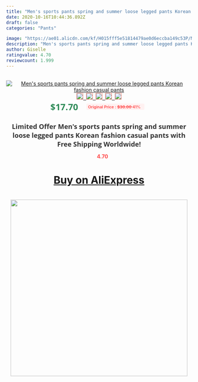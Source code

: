 ```yaml
---
title: "Men's sports pants spring and summer loose legged pants Korean fashion casual pants"
date: 2020-10-16T10:44:36.892Z
draft: false
categories: "Pants"

image: "https://ae01.alicdn.com/kf/H015fff5e51814479ae0d6eccba149c53P/Men-s-sports-pants-spring-and-summer-loose-legged-pants-Korean-fashion-casual-pants.jpg"
description: "Men's sports pants spring and summer loose legged pants Korean fashion casual pants"
author: Giselle
ratingvalue: 4.70
reviewcount: 1.999
---
```

<br>
<div style="text-align: center;">
<a href="https://s.click.aliexpress.com/e/_AdhJnn" target="_blank" rel="nofollow noopener noreferrer"><img alt="Men's sports pants spring and summer loose legged pants Korean fashion casual pants" class="magnifier-image" src="https://ae01.alicdn.com/kf/H015fff5e51814479ae0d6eccba149c53P/Men-s-sports-pants-spring-and-summer-loose-legged-pants-Korean-fashion-casual-pants.jpg_640x640.jpg">
<br>
<img style="border:1px solid salmon" src="https://ae01.alicdn.com/kf/H015fff5e51814479ae0d6eccba149c53P/Men-s-sports-pants-spring-and-summer-loose-legged-pants-Korean-fashion-casual-pants.jpg_120x120.jpg">&nbsp;&nbsp;<img style="border:1px solid salmon" src="https://ae01.alicdn.com/kf/H8d625b5a18a343a9a4de3e1f182d04d0Q/Men-s-sports-pants-spring-and-summer-loose-legged-pants-Korean-fashion-casual-pants.jpg_120x120.jpg">&nbsp;&nbsp;<img style="border:1px solid salmon" src="https://ae01.alicdn.com/kf/Haf04e1d0b8124c5688045696be524916G/Men-s-sports-pants-spring-and-summer-loose-legged-pants-Korean-fashion-casual-pants.jpg_120x120.jpg">&nbsp;&nbsp;<img style="border:1px solid salmon" src="https://ae01.alicdn.com/kf/H21a70433e270410bb2feec2e10579db0P/Men-s-sports-pants-spring-and-summer-loose-legged-pants-Korean-fashion-casual-pants.jpg_120x120.jpg">&nbsp;&nbsp;<img style="border:1px solid salmon" src="https://ae01.alicdn.com/kf/H375a0734b6fa474a80f48e5c7a1c59b09/Men-s-sports-pants-spring-and-summer-loose-legged-pants-Korean-fashion-casual-pants.jpg_120x120.jpg"></a></div><br0>
<div style="text-align: center;"><span style="background-color: white; border: 0px; box-sizing: border-box; color: seagreen; display: inline-block; font-family: &quot;open sans&quot; , &quot;arial&quot; , &quot;helvetica&quot; , sans-serif , &quot;heiti&quot;; font-size: 24px; font-stretch: inherit; font-weight: 700; line-height: inherit; margin: 0px 10px 0px 0px; padding: 0px; vertical-align: middle;">$17.70 </span>
<span style="background: rgb(255 , 241 , 241); border-radius: 3px; border: 0px; box-sizing: border-box; color: #ff4747; display: inline-block; font-family: inherit; font-size: 12px; font-stretch: inherit; font-style: inherit; font-variant: inherit; font-weight: 600; line-height: inherit; margin: 0px; padding: 2px 5px; transform: scale(0.9); vertical-align: middle;">Original Price : <b style="text-decoration: line-through;">$30.00 </b> 41%&nbsp;&nbsp;</span></div>
<h1 style="color: #333333; display: inline-block; font-family: &quot;open sans&quot; , &quot;arial&quot; , &quot;helvetica&quot; , sans-serif , &quot;heiti&quot;; font-size: 18px; font-stretch: inherit; font-weight: 700; text-align: center;">Limited Offer Men's sports pants spring and summer loose legged pants Korean fashion casual pants with Free Shipping Worldwide!</h1>
<div style="color: #ff4747; text-align: center;">
<img src="https://4.bp.blogspot.com/-M0ZcTcb-5uY/XleCXlxnR4I/AAAAAAAAAEc/OrjgMkXV1oMQFaCRZj5HQwOCBcu3w1FegCPcBGAYYCw/s1600/star.png" style="height: 15px;">&nbsp;<b>4.70</b></div>
<div class="button_cont" align="center"><a class="buynow_a" href="https://s.click.aliexpress.com/e/_AdhJnn" target="_blank" rel="nofollow noopener noreferrer"><H1>Buy on AliExpress</H1></a></div><br>
<div class="separator" style="clear: both; text-align: center;">
<img src="https://lh3.googleusercontent.com/-pTy5HemUv9M/XlePHvY0dAI/AAAAAAAAAE4/0nX5iRUoIWY8eMW9Dpxeirr157OZliDIgCLcBGAsYHQ/s1600/badge.gif" width="480">
</div>
